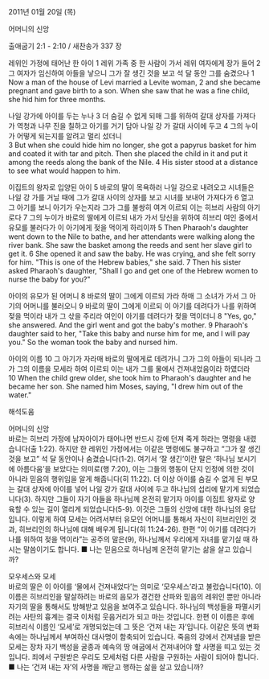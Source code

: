 2011년 01월 20일 (목)

어머니의 신앙



출애굽기 2:1 - 2:10 / 새찬송가 337 장


레위인 가정에 태어난 한 아이
1 레위 가족 중 한 사람이 가서 레위 여자에게 장가 들어 2 그 여자가 임신하여 아들을 낳으니 그가 잘 생긴 것을 보고 석 달 동안 그를 숨겼으나 
1 Now a man of the house of Levi married a Levite woman, 2 and she became pregnant and gave birth to a son. When she saw that he was a fine child, she hid him for three months. 

나일 강가에 아이를 두는 누나
3 더 숨길 수 없게 되매 그를 위하여 갈대 상자를 가져다가 역청과 나무 진을 칠하고 아기를 거기 담아 나일 강 가 갈대 사이에 두고 4 그의 누이가 어떻게 되는지를 알려고 멀리 섰더니  
3 But when she could hide him no longer, she got a papyrus basket for him and coated it with tar and pitch. Then she placed the child in it and put it among the reeds along the bank of the Nile. 4 His sister stood at a distance to see what would happen to him. 

이집트의 왕자로 입양된 아이
5 바로의 딸이 목욕하러 나일 강으로 내려오고 시녀들은 나일 강 가를 거닐 때에 그가 갈대 사이의 상자를 보고 시녀를 보내어 가져다가 6 열고 그 아기를 보니 아기가 우는지라 그가 그를 불쌍히 여겨 이르되 이는 히브리 사람의 아기로다 7 그의 누이가 바로의 딸에게 이르되 내가 가서 당신을 위하여 히브리 여인 중에서 유모를 불러다가 이 아기에게 젖을 먹이게 하리이까 
5 Then Pharaoh's daughter went down to the Nile to bathe, and her attendants were walking along the river bank. She saw the basket among the reeds and sent her slave girl to get it. 6 She opened it and saw the baby. He was crying, and she felt sorry for him. "This is one of the Hebrew babies," she said. 7 Then his sister asked Pharaoh's daughter, "Shall I go and get one of the Hebrew women to nurse the baby for you?" 

아이의 유모가 된 어머니
8 바로의 딸이 그에게 이르되 가라 하매 그 소녀가 가서 그 아기의 어머니를 불러오니 9 바로의 딸이 그에게 이르되 이 아기를 데려다가 나를 위하여 젖을 먹이라 내가 그 삯을 주리라 여인이 아기를 데려다가 젖을 먹이더니
8 "Yes, go," she answered. And the girl went and got the baby's mother. 9 Pharaoh's daughter said to her, "Take this baby and nurse him for me, and I will pay you." So the woman took the baby and nursed him.

아이의 이름
10 그 아기가 자라매 바로의 딸에게로 데려가니 그가 그의 아들이 되니라 그가 그의 이름을 모세라 하여 이르되 이는 내가 그를 물에서 건져내었음이라 하였더라  
10 When the child grew older, she took him to Pharaoh's daughter and he became her son. She named him Moses, saying, "I drew him out of the water."

해석도움





어머니의 신앙  
바로는 히브리 가정에 남자아이가 태어나면 반드시 강에 던져 죽게 하라는 명령을 내렸습니다(출 1:22). 하지만 한 레위인 가정에서는 이같은 명령에도 불구하고 “그가 잘 생긴 것을 보고” 석 달 동안이나 숨겼습니다(1-2). 여기서 ‘잘 생긴’이란 말은 ‘하나님 보시기에 아름다움’을 보았다는 의미로(행 7:20), 이는 그들의 행동이 단지 인정에 의한 것이 아니라 믿음의 행위임을 알게 해줍니다(히 11:22). 더 이상 아이를 숨길 수 없게 된 부모는 갈대 상자에 아이를 넣어 나일 강가 갈대 사이에 두고 하나님의 섭리에 맡기게 되었습니다(3). 하지만 그들이 자기 아들을 하나님께 온전히 맡기자 아이를 이집트 왕자로 양육할 수 있는 길이 열리게 되었습니다(5-9). 이것은 그들의 신앙에 대한 하나님의 응답입니다. 이렇게 하여 모세는 어려서부터 유모인 어머니를 통해서 자신이 히브리인인 것과, 히브리인의 하나님에 대해 배우게 됩니다(히 11:24-26). 한편 “이 아기를 데려다가 나를 위하여 젖을 먹이라”는 공주의 말은(9), 하나님께서 우리에게 자녀를 맡기실 때 하시는 말씀이기도 합니다.
■ 나는 믿음으로 하나님께 온전히 맡기는 삶을 살고 있습니까?

모우세스와 모세  
바로의 딸은 이 아이를 ‘물에서 건져내었다’는 의미로 ‘모우세스’라고 불렀습니다(10). 이 이름은 히브리인을 말살하려는 바로의 음모가 경건한 산파와 믿음의 레위인 뿐만 아니라 자기의 딸을 통해서도 방해받고 있음을 보여주고 있습니다. 하나님의 백성들을 파멸시키려는 사탄의 흉계는 결국 이처럼 웃음거리가 되고 마는 것입니다. 한편 이 이름은 후에 히브리식 이름인 ‘모세’로 개명되었는데 그 뜻은 ‘건져 내는 자’입니다. 이같은 뜻의 변화 속에는 하나님께서 부여하신 대사명이 함축되어 있습니다. 죽음의 강에서 건져냄을 받은 모세는 장차 자기 백성을 굴종과 예속의 땅 애굽에서 건져내어야 할 사명을 띠고 있는 것입니다. 죄에서 구원받은 우리도 모세처럼 다른 사람을 구원하는 사람이 되어야 합니다.
■ 나는 ‘건져 내는 자’의 사명을 깨닫고 행하는 삶을 살고 있습니까?